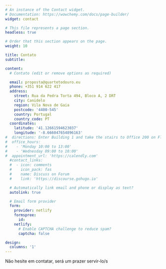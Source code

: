 ```yaml
---
# An instance of the Contact widget.
# Documentation: https://wowchemy.com/docs/page-builder/
widget: contact

# This file represents a page section.
headless: true

# Order that this section appears on the page.
weight: 10

title: Contato
subtitle:

content:
  # Contato (edit or remove options as required)

  email: proposta@quartetodouro.eu
  phone: +351 914 622 417
  address:
    street: Rua da Pedra Torta 494, Bloco A, 2 DRT
    city: Canidelo
    region: Vila Nova de Gaia
    postcode: '4400-545'
    country: Portugal
    country_code: PT
  coordinates:
    latitude: '41.12661594623037'
    longitude: '-8.666047654896163'
#  directions: Enter Building 1 and take the stairs to Office 200 on Floor 2
#  office_hours:
#    - 'Monday 10:00 to 13:00'
#    - 'Wednesday 09:00 to 10:00'
#  appointment_url: 'https://calendly.com'
  #contact_links:
  #  - icon: comments
  #    icon_pack: fas
  #    name: Discuss on Forum
  #    link: 'https://discourse.gohugo.io'

  # Automatically link email and phone or display as text?
  autolink: true

  # Email form provider
  form:
    provider: netlify
    formspree:
      id:
    netlify:
      # Enable CAPTCHA challenge to reduce spam?
      captcha: false

design:
  columns: '1'
---
```


Não hesite em contatar, será um prazer servir-lo/s
